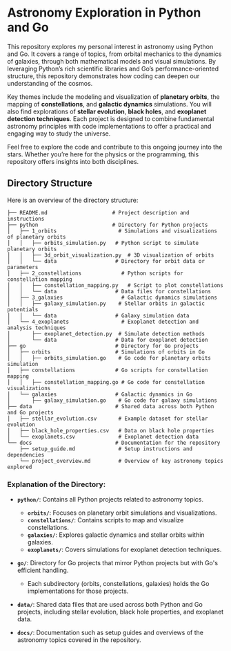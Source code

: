 # Astronomy Exploration in Python and Go

This repository explores my personal interest in astronomy using Python and Go. It covers a range of topics, from orbital mechanics to the dynamics of galaxies, through both mathematical models and visual simulations. By leveraging Python’s rich scientific libraries and Go’s performance-oriented structure, this repository demonstrates how coding can deepen our understanding of the cosmos.

Key themes include the modeling and visualization of **planetary orbits**, the mapping of **constellations**, and **galactic dynamics** simulations. You will also find explorations of **stellar evolution**, **black holes**, and **exoplanet detection techniques**. Each project is designed to combine fundamental astronomy principles with code implementations to offer a practical and engaging way to study the universe.

Feel free to explore the code and contribute to this ongoing journey into the stars. Whether you’re here for the physics or the programming, this repository offers insights into both disciplines.

## Directory Structure

Here is an overview of the directory structure:

```
├── README.md                     # Project description and instructions
├── python                        # Directory for Python projects
│   ├── 1_orbits                    # Simulations and visualizations of planetary orbits
│   │   ├── orbits_simulation.py   # Python script to simulate planetary orbits
│   │   ├── 3d_orbit_visualization.py  # 3D visualization of orbits
│   │   └── data                   # Directory for orbit data or parameters
│   ├── 2_constellations             # Python scripts for constellation mapping
│   │   ├── constellation_mapping.py   # Script to plot constellations
│   │   └── data                   # Data files for constellations
│   ├── 3_galaxies                   # Galactic dynamics simulations
│   │   ├── galaxy_simulation.py    # Stellar orbits in galactic potentials
│   │   └── data                   # Galaxy simulation data
│   └── 4_exoplanets                 # Exoplanet detection and analysis techniques
│       ├── exoplanet_detection.py  # Simulate detection methods
│       └── data                   # Data for exoplanet detection
├── go                             # Directory for Go projects
│   ├── orbits                     # Simulations of orbits in Go
│   │   ├── orbits_simulation.go    # Go code for planetary orbits simulation
│   ├── constellations             # Go scripts for constellation mapping
│   │   ├── constellation_mapping.go # Go code for constellation visualizations
│   └── galaxies                   # Galactic dynamics in Go
│       ├── galaxy_simulation.go    # Go code for galaxy simulations
├── data                           # Shared data across both Python and Go projects
│   ├── stellar_evolution.csv       # Example dataset for stellar evolution
│   ├── black_hole_properties.csv   # Data on black hole properties
│   └── exoplanets.csv              # Exoplanet detection data
└── docs                           # Documentation for the repository
    ├── setup_guide.md              # Setup instructions and dependencies
    └── project_overview.md         # Overview of key astronomy topics explored
```

### Explanation of the Directory:

- **`python/`**: Contains all Python projects related to astronomy topics.
  - **`orbits/`**: Focuses on planetary orbit simulations and visualizations.
  - **`constellations/`**: Contains scripts to map and visualize constellations.
  - **`galaxies/`**: Explores galactic dynamics and stellar orbits within galaxies.
  - **`exoplanets/`**: Covers simulations for exoplanet detection techniques.
  
- **`go/`**: Directory for Go projects that mirror Python projects but with Go's efficient handling.
  - Each subdirectory (orbits, constellations, galaxies) holds the Go implementations for those projects.

- **`data/`**: Shared data files that are used across both Python and Go projects, including stellar evolution, black hole properties, and exoplanet data.

- **`docs/`**: Documentation such as setup guides and overviews of the astronomy topics covered in the repository.